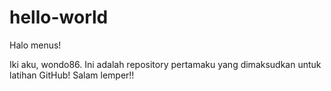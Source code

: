 # hello-world

Halo menus!

Iki aku, wondo86. Ini adalah repository pertamaku yang dimaksudkan untuk latihan GitHub!
Salam lemper!!
